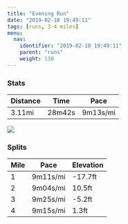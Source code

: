 ```yaml
---
title: "Evening Run"
date: "2019-02-18 19:49:11"
tags: [runs, 3-4 miles]
menu:
  nav:
    identifier: "2019-02-18 19:49:11"
    parent: "runs"
    weight: 130
---
```


### Stats

| Distance | Time | Pace |
|----------|------|------|
|3.11mi|28m42s|9m13s/mi|

<img src='https://maps.googleapis.com/maps/api/staticmap?maptype=roadmap&path=enc:owjeI~hyLTuCaAsAlAp@z@fOnDbInEbG|EbAvKpShFzQzFje@u@qA|@bOwAxl@hCiTgBsg@l@dBiGqd@cHgWkJ_PyDU}EyGyCiM?kE{CuG`@nD&key=AIzaSyAfqMeaZ1CCJFGP5cWud__oZnT_Pybg-1M&size=800x800&markers=color:yellow|label:S|53.47208,-2.26464&markers=color:green|label:F|53.47213999999999,-2.2641799999999996'>

### Splits

| Mile | Pace | Elevation |
|------|------|-----------|
|1|9m11s/mi|-17.7ft|
|2|9m04s/mi|10.5ft|
|3|9m25s/mi|-5.2ft|
|4|9m15s/mi|1.3ft|
